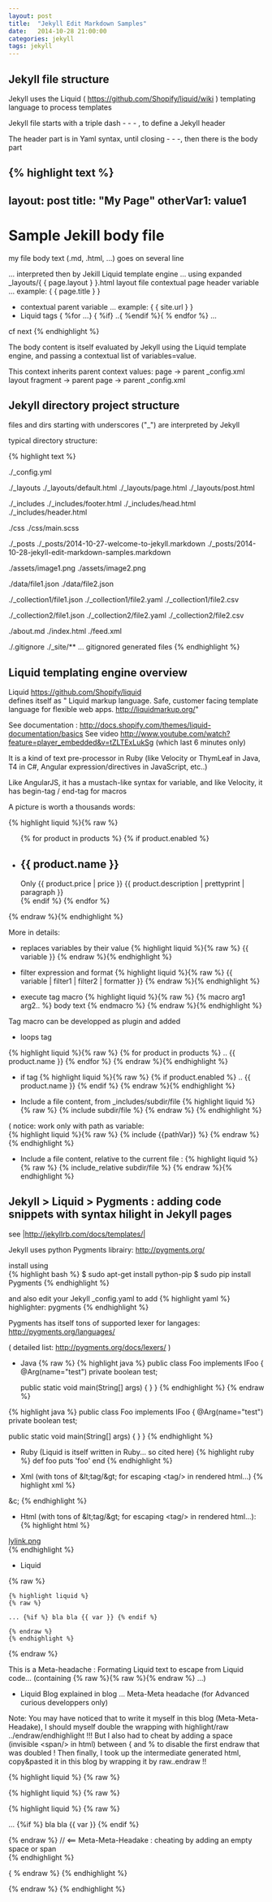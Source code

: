 ```yaml
---
layout: post
title:  "Jekyll Edit Markdown Samples"
date:   2014-10-28 21:00:00
categories: jekyll
tags: jekyll
---
```



<h2>Jekyll file structure</h2>

Jekyll uses the Liquid ( https://github.com/Shopify/liquid/wiki ) templating language to process templates

Jekyll file starts with a triple dash  - - - , to define a Jekyll header

The header part is in Yaml syntax, until closing - - -, then there is the body part

{% highlight text %}
---
layout: post
title: "My Page"
otherVar1: value1
---
<h1>Sample Jekill body file</h1>
my file body text (.md, .html, ...)
goes on several line

... interpreted then by Jekill Liquid template engine
... using
   expanded _layouts/{ { page.layout } }.html layout file
   contextual page header variable  ... example: { { page.title } }
 + contextual parent variable       ... example: { { site.url } } 
 + Liquid tags { %for ...} { %if} ..{ %endif %}{ % endfor %}
...

cf next 
{% endhighlight %}


The body content is itself evaluated by Jekyll using the Liquid template engine, and passing a contextual list of variables=value.

This context inherits parent context values:
page -> parent _config.xml
layout fragment -> parent page -> parent _config.xml 


<h2>Jekyll directory project structure</h2>

files and dirs starting with underscores ("_") are interpreted by Jekyll

typical directory structure:

{% highlight text %}

./_config.yml

./_layouts
./_layouts/default.html
./_layouts/page.html
./_layouts/post.html

./_includes
./_includes/footer.html
./_includes/head.html
./_includes/header.html

./css
./css/main.scss

./_posts
./_posts/2014-10-27-welcome-to-jekyll.markdown
./_posts/2014-10-28-jekyll-edit-markdown-samples.markdown

./assets/image1.png
./assets/image2.png

./data/file1.json
./data/file2.json

./_collection1/file1.json
./_collection1/file2.yaml
./_collection1/file2.csv

./_collection2/file1.json
./_collection2/file2.yaml
./_collection2/file2.csv

./about.md
./index.html
./feed.xml

./.gitignore
./_site/** ... gitignored generated files 
{% endhighlight %}  

  

<h2>Liquid templating engine overview</h2>

Liquid https://github.com/Shopify/liquid  
defines itself as "
Liquid markup language. Safe, customer facing template language for flexible web apps.
http://liquidmarkup.org/"

See documentation : http://docs.shopify.com/themes/liquid-documentation/basics
See video http://www.youtube.com/watch?feature=player_embedded&v=tZLTExLukSg  (which last 6 minutes only)

It is a kind of text pre-processor in Ruby (like Velocity or ThymLeaf in Java, T4 in C#, Angular expression/directives in JavaScript, etc..)

Like AngularJS, it has a mustach-like syntax for variable, and like Velocity, it has begin-tag / end-tag for macros
 

A picture is worth a thousands words:

{% highlight liquid  %}{% raw %} 
<ul id="products">
  {% for product in products %}
   {% if product.enabled %}
    <li>
      <h2>{{ product.name }}</h2>
      Only {{ product.price | price }}
      {{ product.description | prettyprint | paragraph }}
    </li>
   {% endif %}
  {% endfor %}
</ul>
{% endraw %}{% endhighlight %}



More in details: 

* replaces variables by their value
{% highlight liquid  %}{% raw %} {{ variable }} {% endraw %}{% endhighlight %}

* filter expression and format
{% highlight liquid  %}{% raw %} {{ variable | filter1 | filter2 | formatter }} {% endraw %}{% endhighlight %}


* execute tag macro 
{% highlight liquid  %}{% raw %}
{% macro arg1 arg2.. %}
body text
{% endmacro %}
{% endraw %}{% endhighlight %}

Tag macro can be developped as plugin and added


* loops tag

{% highlight liquid %}{% raw %}
{% for product in products %}
  .. {{ product.name }}
{% endfor %}
{% endraw %}{% endhighlight %}

* if tag 
{% highlight liquid  %}{% raw %}
{% if product.enabled %}
  .. {{ product.name }}
{% endif %}
{% endraw %}{% endhighlight %}


* Include a file content, from _includes/subdir/file
{% highlight liquid %}
{% raw %}
{% include subdir/file %}
{% endraw %}
{% endhighlight %}

( notice: work only with path as variable:  
{% highlight liquid %}{% raw %}
{% include {{pathVar}} %}
{% endraw %}{% endhighlight %}

* Include a file content, relative to the current file : 
{% highlight liquid %}{% raw %}
{% include_relative subdir/file %}
{% endraw %}{% endhighlight %}



<h2>Jekyll > Liquid > Pygments : adding code snippets with syntax hilight in Jekyll pages</h2>

see |http://jekyllrb.com/docs/templates/|

Jekyll uses python Pygments librairy: http://pygments.org/

install using   
{% highlight bash %}
$ sudo apt-get install python-pip
$ sudo pip install Pygments
{% endhighlight %}

and also edit your Jekyll _config.yaml to add 
{% highlight yaml %}
highlighter: pygments
{% endhighlight %}


Pygments has itself tons of supported lexer for langages:
http://pygments.org/languages/

( detailed list: http://pygments.org/docs/lexers/ )



* Java
{% raw  %}
{% highlight java %}
public class Foo implements IFoo {
   @Arg(name="test")
   private boolean test;

   public static void main(String[] args) {
   }
}
{% endhighlight %}
{% endraw %}

{% highlight java %}
public class Foo implements IFoo {
   @Arg(name="test")
   private boolean test;

   public static void main(String[] args) {
   }
}
{% endhighlight %}

* Ruby  (Liquid is itself written in Ruby... so cited here)
{% highlight ruby %}
def foo
  puts 'foo'
end
{% endhighlight %}


* Xml (with tons of &amp;lt;tag/&amp;gt; for escaping &lt;tag/> in rendered html...)
{% highlight xml %}
<tagA attr="1">
	<tagB/>
	&c;
</tagA>
{% endhighlight %}


* Html (with tons of &amp;lt;tag/&amp;gt; for escaping &lt;tag/> in rendered html...):
{% highlight html %}
<div>
   <A href="mylink.png">lylink.png</A>
</div>
{% endhighlight %}


* Liquid 

{% raw %}
<pre><code class="language-liquid" data-lang="liquid"><span class="p">{%</span><span class="w"> </span><span class="nt">highlight</span><span class="w"> </span>liquid<span class="w"> </span><span class="p">%}</span>
<span class="p">{%</span><span class="w"> </span><span class="nt">raw</span><span class="w"> </span><span class="p">%}</span>

... {%if %} bla bla {{ var }} {% endif %}

{<span/>% endraw %}
{% endhighlight %}</code></pre>
{% endraw %}

This is a Meta-headache : Formating Liquid text to escape from Liquid code... (containing {% raw %}{% raw %}{% endraw %} ...)  


* Liquid Blog explained in blog ... Meta-Meta headache (for Advanced curious developpers only) 


Note: 
You may have noticed that to write it myself in this blog (Meta-Meta-Headake), I should myself double the wrapping with highlight/raw ../endraw/endhighlight !!! 
But I also had to cheat by adding a space (invisible &lt;span/> in html)  between { and % to disable the first endraw that was doubled ! 
Then finally, I took up the intermediate generated html, copy&pasted it in this blog by wrapping it by raw..endraw !! 


{% highlight liquid %}
{% raw %}

{% highlight liquid %}
{% raw %}

{% highlight liquid %}
{% raw %}

... {%if %} bla bla {{ var }} {% endif %}

{<span/>% endraw %} // <== Meta-Meta-Headake : cheating by adding an empty space or span  
{% endhighlight %}

{ % endraw %}
{% endhighlight %}

{% endraw %}
{% endhighlight %}

